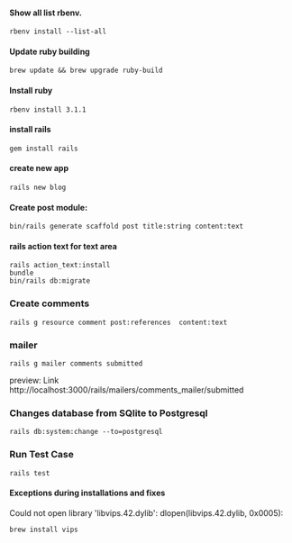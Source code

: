 #### Show all list rbenv.

`rbenv install --list-all`

####  Update ruby building 
`brew update && brew upgrade ruby-build`

#### Install ruby 
`rbenv install 3.1.1 `

#### install rails
`gem install rails`

#### create new app

`rails new blog`

#### Create post module:

`bin/rails generate scaffold post title:string content:text`

#### rails action text for text area

```
rails action_text:install 
bundle
bin/rails db:migrate  
```

### Create comments
`rails g resource comment post:references  content:text`

### mailer
`rails g mailer comments submitted `

  preview: Link http://localhost:3000/rails/mailers/comments_mailer/submitted

### Changes database from SQlite to Postgresql
`rails db:system:change --to=postgresql`


### Run Test Case
  `rails test`

#### Exceptions during installations and fixes

Could not open library 'libvips.42.dylib': dlopen(libvips.42.dylib, 0x0005):

`brew install vips `
